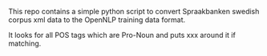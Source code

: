 This repo contains a simple python script to convert Spraakbanken swedish
corpus xml data to the OpenNLP training data format. 

It looks for all POS tags which are Pro-Noun and puts <START> xxx <END> 
around it if matching. 
